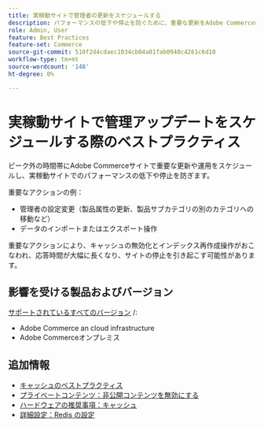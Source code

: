```yaml
---
title: 実稼動サイトで管理者の更新をスケジュールする
description: パフォーマンスの低下や停止を防ぐために、重要な更新をAdobe Commerceにスケジュールするためのベストプラクティスについて説明します。
role: Admin, User
feature: Best Practices
feature-set: Commerce
source-git-commit: 510f2d4cdaec1034cb04a01fab0948c4261c6d10
workflow-type: tm+mt
source-wordcount: '148'
ht-degree: 0%

---
```



# 実稼動サイトで管理アップデートをスケジュールする際のベストプラクティス

ピーク外の時間帯にAdobe Commerceサイトで重要な更新や運用をスケジュールし、実稼動サイトでのパフォーマンスの低下や停止を防ぎます。

重要なアクションの例：

- 管理者の設定変更（製品属性の更新、製品サブカテゴリの別のカテゴリへの移動など）
- データのインポートまたはエクスポート操作

重要なアクションにより、キャッシュの無効化とインデックス再作成操作がおこなわれ、応答時間が大幅に長くなり、サイトの停止を引き起こす可能性があります。

## 影響を受ける製品およびバージョン

[サポートされているすべてのバージョン](../../../release/versions.md) /:

- Adobe Commerce an cloud infrastructure
- Adobe Commerceオンプレミス

## 追加情報

- [キャッシュのベストプラクティス](https://docs.magento.com/user-guide/system/cache-management.html#best-practices-for-caching)
- [プライベートコンテンツ：非公開コンテンツを無効にする](https://developer.adobe.com/commerce/php/development/cache/page/private-content/#invalidate-private-content)
- [ハードウェアの推奨事項：キャッシュ](../../../performance/hardware.md#caches)
- [詳細設定：Redis の設定](../../../performance/advanced-setup.md#set-up-redis)

